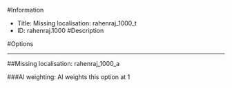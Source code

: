 #Information
 - Title: Missing localisation: rahenraj_1000_t
 - ID: rahenraj.1000
#Description

#Options

___
##Missing localisation: rahenraj_1000_a

###AI weighting:
AI weights this option at 1

